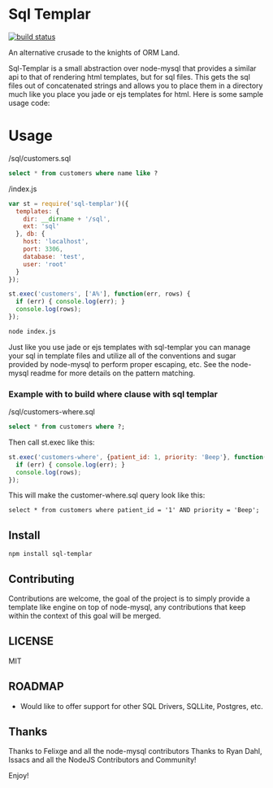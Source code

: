 # Sql Templar

[![build status](https://secure.travis-ci.org/twilson63/sql-templar.png)](http://travis-ci.org/twilson63/sql-templar)

An alternative crusade to the knights of ORM Land.

Sql-Templar is a small abstraction over node-mysql that provides a similar api to that of rendering html templates, but for sql files.  This gets the sql files out of concatenated strings and allows you to place them in a directory much like you place you jade or ejs templates for html.  Here is some sample usage code:

# Usage

/sql/customers.sql

``` sql
select * from customers where name like ?
```

/index.js

``` javascript
var st = require('sql-templar')({
  templates: {
    dir: __dirname + '/sql',
    ext: 'sql'
  }, db: {
    host: 'localhost',
    port: 3306,
    database: 'test',
    user: 'root'
  }
});

st.exec('customers', ['A%'], function(err, rows) {
  if (err) { console.log(err); }
  console.log(rows);
});
```

``` sh
node index.js
```

Just like you use jade or ejs templates with sql-templar you can manage your sql in template files and utilize all of the conventions and sugar provided by node-mysql to perform proper escaping, etc.  See the node-mysql readme for more details on the pattern matching.

### Example with to build where clause with sql templar

/sql/customers-where.sql
``` sql
select * from customers where ?;
```
Then call st.exec like this:

``` javascript
st.exec('customers-where', {patient_id: 1, priority: 'Beep'}, function(err, rows) {
  if (err) { console.log(err); }
  console.log(rows);
});
```
This will make the customer-where.sql query look like this:

```
select * from customers where patient_id = '1' AND priority = 'Beep';
```

## Install

```
npm install sql-templar
```

## Contributing

Contributions are welcome, the goal of the project is to simply provide a template like engine on top of node-mysql, any contributions that keep within the context of this goal will be merged.

## LICENSE

MIT

## ROADMAP

* Would like to offer support for other SQL Drivers, SQLLite, Postgres, etc.

## Thanks

Thanks to Felixge and all the node-mysql contributors
Thanks to Ryan Dahl, Issacs and all the NodeJS Contributors and Community!

Enjoy!
